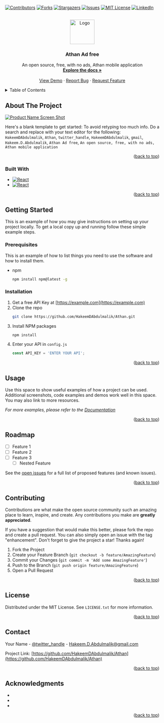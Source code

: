 <div id="top"></div>
<!--
*** Thanks for checking out the Best-README-Template. If you have a suggestion
*** that would make this better, please fork the repo and create a pull request
*** or simply open an issue with the tag "enhancement".
*** Don't forget to give the project a star!
*** Thanks again! Now go create something AMAZING! :D
-->



<!-- PROJECT SHIELDS -->
<!--
*** I'm using markdown "reference style" links for readability.
*** Reference links are enclosed in brackets [ ] instead of parentheses ( ).
*** See the bottom of this document for the declaration of the reference variables
*** for contributors-url, forks-url, etc. This is an optional, concise syntax you may use.
*** https://www.markdownguide.org/basic-syntax/#reference-style-links
-->
[![Contributors][contributors-shield]][contributors-url]
[![Forks][forks-shield]][forks-url]
[![Stargazers][stars-shield]][stars-url]
[![Issues][issues-shield]][issues-url]
[![MIT License][license-shield]][license-url]
[![LinkedIn][linkedin-shield]][linkedin-url]



<!-- PROJECT LOGO -->
<br />
<div align="center">
  <a href="https://github.com/HakeemDAbdulmalik/Athan">
    <img src="images/logo.png" alt="Logo" width="80" height="80">
  </a>

<h3 align="center">Athan Ad free</h3>

  <p align="center">
    An open source, free, with no ads, Athan mobile application
    <br />
    <a href="https://github.com/HakeemDAbdulmalik/Athan"><strong>Explore the docs »</strong></a>
    <br />
    <br />
    <a href="https://github.com/HakeemDAbdulmalik/Athan">View Demo</a>
    ·
    <a href="https://github.com/HakeemDAbdulmalik/Athan/issues">Report Bug</a>
    ·
    <a href="https://github.com/HakeemDAbdulmalik/Athan/issues">Request Feature</a>
  </p>
</div>



<!-- TABLE OF CONTENTS -->
<details>
  <summary>Table of Contents</summary>
  <ol>
    <li>
      <a href="#about-the-project">About The Project</a>
      <ul>
        <li><a href="#built-with">Built With</a></li>
      </ul>
    </li>
    <li>
      <a href="#getting-started">Getting Started</a>
      <ul>
        <li><a href="#prerequisites">Prerequisites</a></li>
        <li><a href="#installation">Installation</a></li>
      </ul>
    </li>
    <li><a href="#usage">Usage</a></li>
    <li><a href="#roadmap">Roadmap</a></li>
    <li><a href="#contributing">Contributing</a></li>
    <li><a href="#license">License</a></li>
    <li><a href="#contact">Contact</a></li>
    <li><a href="#acknowledgments">Acknowledgments</a></li>
  </ol>
</details>



<!-- ABOUT THE PROJECT -->
## About The Project

[![Product Name Screen Shot][product-screenshot]](https://example.com)

Here's a blank template to get started: To avoid retyping too much info. Do a search and replace with your text editor for the following: `HakeemDAbdulmalik`, `Athan`, `twitter_handle`, `HakeemDAbdulmalik`, `gmail`, `Hakeem.D.Abdulmalik`, `Athan Ad free`, `An open source, free, with no ads, Athan mobile application`

<p align="right">(<a href="#top">back to top</a>)</p>



### Built With

* [![React][React.js]][React-url]
* [![React][React.js]][React-url]

<p align="right">(<a href="#top">back to top</a>)</p>



<!-- GETTING STARTED -->
## Getting Started

This is an example of how you may give instructions on setting up your project locally.
To get a local copy up and running follow these simple example steps.

### Prerequisites

This is an example of how to list things you need to use the software and how to install them.
* npm
  ```sh
  npm install npm@latest -g
  ```

### Installation

1. Get a free API Key at [https://example.com](https://example.com)
2. Clone the repo
   ```sh
   git clone https://github.com/HakeemDAbdulmalik/Athan.git
   ```
3. Install NPM packages
   ```sh
   npm install
   ```
4. Enter your API in `config.js`
   ```js
   const API_KEY = 'ENTER YOUR API';
   ```

<p align="right">(<a href="#top">back to top</a>)</p>



<!-- USAGE EXAMPLES -->
## Usage

Use this space to show useful examples of how a project can be used. Additional screenshots, code examples and demos work well in this space. You may also link to more resources.

_For more examples, please refer to the [Documentation](https://example.com)_

<p align="right">(<a href="#top">back to top</a>)</p>



<!-- ROADMAP -->
## Roadmap

- [ ] Feature 1
- [ ] Feature 2
- [ ] Feature 3
    - [ ] Nested Feature

See the [open issues](https://github.com/HakeemDAbdulmalik/Athan/issues) for a full list of proposed features (and known issues).

<p align="right">(<a href="#top">back to top</a>)</p>



<!-- CONTRIBUTING -->
## Contributing

Contributions are what make the open source community such an amazing place to learn, inspire, and create. Any contributions you make are **greatly appreciated**.

If you have a suggestion that would make this better, please fork the repo and create a pull request. You can also simply open an issue with the tag "enhancement".
Don't forget to give the project a star! Thanks again!

1. Fork the Project
2. Create your Feature Branch (`git checkout -b feature/AmazingFeature`)
3. Commit your Changes (`git commit -m 'Add some AmazingFeature'`)
4. Push to the Branch (`git push origin feature/AmazingFeature`)
5. Open a Pull Request

<p align="right">(<a href="#top">back to top</a>)</p>



<!-- LICENSE -->
## License

Distributed under the MIT License. See `LICENSE.txt` for more information.

<p align="right">(<a href="#top">back to top</a>)</p>



<!-- CONTACT -->
## Contact

Your Name - [@twitter_handle](https://twitter.com/twitter_handle) - Hakeem.D.Abdulmalik@gmail.com

Project Link: [https://github.com/HakeemDAbdulmalik/Athan](https://github.com/HakeemDAbdulmalik/Athan)

<p align="right">(<a href="#top">back to top</a>)</p>



<!-- ACKNOWLEDGMENTS -->
## Acknowledgments

* []()
* []()
* []()

<p align="right">(<a href="#top">back to top</a>)</p>



<!-- MARKDOWN LINKS & IMAGES -->
<!-- https://www.markdownguide.org/basic-syntax/#reference-style-links -->
[contributors-shield]: https://img.shields.io/github/contributors/HakeemDAbdulmalik/Athan.svg?style=for-the-badge
[contributors-url]: https://github.com/HakeemDAbdulmalik/Athan/graphs/contributors
[forks-shield]: https://img.shields.io/github/forks/HakeemDAbdulmalik/Athan.svg?style=for-the-badge
[forks-url]: https://github.com/HakeemDAbdulmalik/Athan/network/members
[stars-shield]: https://img.shields.io/github/stars/HakeemDAbdulmalik/Athan.svg?style=for-the-badge
[stars-url]: https://github.com/HakeemDAbdulmalik/Athan/stargazers
[issues-shield]: https://img.shields.io/github/issues/HakeemDAbdulmalik/Athan.svg?style=for-the-badge
[issues-url]: https://github.com/HakeemDAbdulmalik/Athan/issues
[license-shield]: https://img.shields.io/github/license/HakeemDAbdulmalik/Athan.svg?style=for-the-badge
[license-url]: https://github.com/HakeemDAbdulmalik/Athan/blob/master/LICENSE.txt
[linkedin-shield]: https://img.shields.io/badge/-LinkedIn-black.svg?style=for-the-badge&logo=linkedin&colorB=555
[linkedin-url]: https://linkedin.com/in/HakeemDAbdulmalik
[product-screenshot]: images/screenshot.png
[ReactNative.js]:  https://img.shields.io/badge/React_Native-20232A?style=for-the-badge&logo=react&logoColor=61DAFB
[ReactNative-url]: https://reactnative.dev/
[React.js]: https://img.shields.io/badge/React-20232A?style=for-the-badge&logo=react&logoColor=61DAFB
[React-url]: https://reactjs.org/
